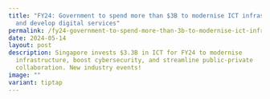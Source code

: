 ```yaml
---
title: "FY24: Government to spend more than $3B to modernise ICT infrastructure
  and develop digital services"
permalink: /fy24-government-to-spend-more-than-3b-to-modernise-ict-infrastructure-and-develop-digital-services/
date: 2024-05-14
layout: post
description: Singapore invests $3.3B in ICT for FY24 to modernise
  infrastructure, boost cybersecurity, and streamline public-private
  collaboration. New industry events!
image: ""
variant: tiptap
---
```

